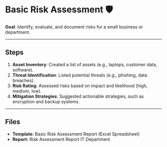 # Basic Risk Assessment 🛡️  
**Goal**: Identify, evaluate, and document risks for a small business or department.  

---

## **Steps**  
1. **Asset Inventory**: Created a list of assets (e.g., laptops, customer data, software).  
2. **Threat Identification**: Listed potential threats (e.g., phishing, data breaches).  
3. **Risk Rating**: Assessed risks based on impact and likelihood (high, medium, low).  
4. **Mitigation Strategies**: Suggested actionable strategies, such as encryption and backup systems.  

---

## **Files**  
- **Template:** Basic Risk Assessment Report (Excel Spreadsheet)
- **Report:** Risk Assessment Report IT Department  
